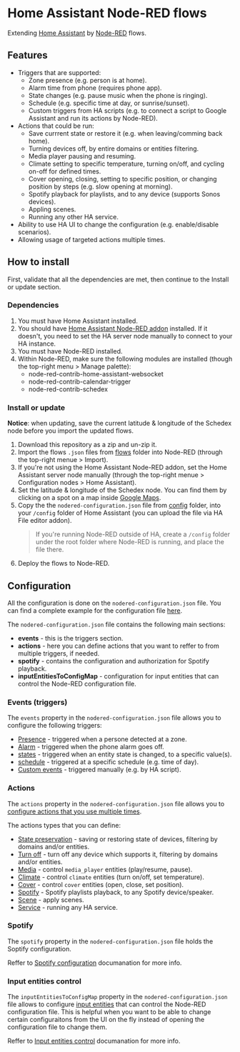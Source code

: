 # Home Assistant Node-RED flows
Extending [Home Assistant](http://home-assistant.io) by [Node-RED](http://nodered.org) flows.

## Features

* Triggers that are supported:
  * Zone presence (e.g. person is at home).
  * Alarm time from phone (requires phone app).
  * State changes (e.g. pause music when the phone is ringing).
  * Schedule (e.g. specific time at day, or sunrise/sunset).
  * Custom triggers from HA scripts (e.g. to connect a script to Google Assistant and run its actions by Node-RED).
* Actions that could be run:
  * Save currrent state or restore it (e.g. when leaving/comming back home).
  * Turning devices off, by entire domains or entities filtering.
  * Media player pausing and resuming.
  * Climate setting to specific temperature, turning on/off, and cycling on-off for defined times.
  * Cover opening, closing, setting to specific position, or changing position by steps (e.g. slow opening at morning).
  * Spotify playback for playlists, and to any device (supports Sonos devices).
  * Appling scenes.
  * Running any other HA service.
* Ability to use HA UI to change the configuration (e.g. enable/disable scenarios).
* Allowing usage of targeted actions multiple times.

## How to install
First, validate that all the dependencies are met, then continue to the Install or update section.

### Dependencies
1. You must have Home Assistant installed.
2. You should have [Home Assistant Node-RED addon](https://github.com/hassio-addons/addon-node-red) installed. If it doesn't, you need to set the HA server node manually to connect to your HA instance.
3. You must have Node-RED installed.
4. Within Node-RED, make sure the following modules are installed (though the top-right menu > Manage palette):
   * node-red-contrib-home-assistant-websocket
   * node-red-contrib-calendar-trigger
   * node-red-contrib-schedex

### Install or update
**Notice**: when updating, save the current latitude & longitude of the Schedex node before you import the updated flows.
1. Download this repository as a zip and un-zip it.
2. Import the flows `.json` files from [flows](/flows) folder into Node-RED (through the top-right menue > Import).
3. If you're not using the Home Assistant Node-RED addon, set the Home Assistant server node manually (through the top-right menue > Configuration nodes > Home Assistant).
4. Set the latitude & longitude of the Schedex node. You can find them by clicking on a spot on a map inside [Google Maps](http://maps.google.com).
5. Copy the the `nodered-configuration.json` file from [config](/config) folder, into your `/config` folder of Home Assistant (you can upload the file via HA File editor addon).
   > If you're running Node-RED outside of HA, create a `/config` folder under the root folder where Node-RED is running, and place the file there.
7. Deploy the flows to Node-RED.

## Configuration
All the configuration is done on the `nodered-configuration.json` file.
You can find a complete example for the configuration file [here](/config/nodered-configuration.json).

The `nodered-configuration.json` file contains the following main sections:
* **events** - this is the triggers section.
* **actions** - here you can define actions that you want to reffer to from multiple triggers, if needed.
* **spotify** - contains the configuration and authorization for Spotify playback.
* **inputEntitiesToConfigMap** - configuration for input entities that can control the Node-RED configuration file.

### Events (triggers)
The `events` property in the `nodered-configuration.json` file allows you to configure the following triggers:
* [Presence](/documantation/events/presence.md) - triggered when a persone detected at a zone.
* [Alarm](/documantation/events/alarm.md) - triggered when the phone alarm goes off.
* [states](/documantation/events/states.md) - triggered when an entity state is changed, to a specific value(s).
* [schedule](/documantation/events/schedule.md) - triggered at a specific schedule (e.g. time of day).
* [Custom events](/documantation/events/custom_events.md) - triggered manually (e.g. by HA script).

### Actions
The `actions` property in the `nodered-configuration.json` file allows you to [configure actions that you use multiple times](/documantation/actions/actions.md#multiple-usages-of-the-same-actions-object).

The actions types that you can define:
* [State preservation](/documantation/actions/statePreservation.md) - saving or restoring state of devices, filtering by domains and/or entities.
* [Turn off](/documantation/actions/turnOff.md) - turn off any device which supports it, filtering by domains and/or entities.
* [Media](/documantation/actions/media.md) - control `media_player` entities (play/resume, pause).
* [Climate](/documantation/actions/climate.md) - control `climate` entities (turn on/off, set temperature).
* [Cover](/documantation/actions/cover.md) - control `cover` entities (open, close, set position).
* [Spotify](/documantation/actions/spotify.md) - Spotify playlists playback, to any Spotify device/speaker.
* [Scene](/documantation/actions/scene.md) - apply scenes.
* [Service](/documantation/actions/service.md) - running any HA service.

### Spotify
The `spotify` property in the `nodered-configuration.json` file holds the Soptify configuration.

Reffer to [Spotify configuration](/documantation/spotify/spotify_configuration.md) documanation for more info.

### Input entities control
The `inputEntitiesToConfigMap` property in the `nodered-configuration.json` file allows to configure [input entities](https://www.home-assistant.io/integrations/#search/input_) that can control the Node-RED configuration file. This is helpful when you want to be able to change certain configuraitons from the UI on the fly instead of opening the configuration file to change them.

Reffer to [Input entities control](/documantation/inputEntitiesToConfigMap/inputEntitiesToConfigMap.md) documanation for more info.
